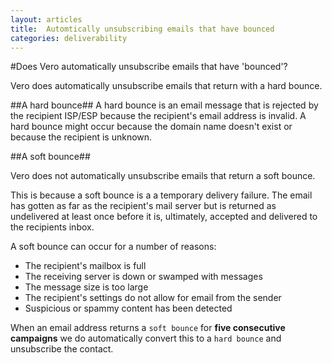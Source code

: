 ```yaml
---
layout: articles
title:  Automtically unsubscribing emails that have bounced
categories: deliverability
---
```


#Does Vero automatically unsubscribe emails that have 'bounced'?

Vero does automatically unsubscribe emails that return with a hard bounce.

##A hard bounce##
A hard bounce is an email message that is rejected by the recipient ISP/ESP because the recipient's email address is invalid. A hard bounce might occur because the domain name doesn't exist or because the recipient is unknown.

##A soft bounce##

Vero does not automatically unsubscribe emails that return a soft bounce.

This is because a soft bounce is a a temporary delivery failure. The email has gotten as far as the recipient's mail server but is returned as undelivered at least once before it is, ultimately, accepted and delivered to the recipients inbox.

A soft bounce can occur for a number of reasons:

- The recipient's mailbox is full
- The receiving server is down or swamped with messages
- The message size is too large
- The recipient's settings do not allow for email from the sender
- Suspicious or spammy content has been detected

When an email address returns a `soft bounce` for **five consecutive campaigns** we do automatically convert this to a `hard bounce` and unsubscribe the contact.
